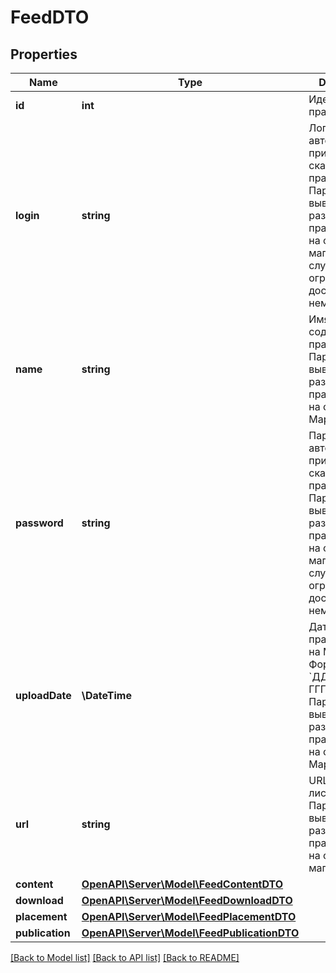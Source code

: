 # FeedDTO

## Properties
Name | Type | Description | Notes
------------ | ------------- | ------------- | -------------
**id** | **int** | Идентификатор прайс-листа. | [optional] 
**login** | **string** | Логин для авторизации при скачивании прайс-листа. Параметр выводится при размещении прайс-листа на сайте магазина и в случае ограничения доступа к нему. | [optional] 
**name** | **string** | Имя файла, содержащего прайс-лист. Параметр выводится при размещении прайс-листа на сервере Маркета. | [optional] 
**password** | **string** | Пароль для авторизации при скачивании прайс-листа. Параметр выводится при размещении прайс-листа на сайте магазина и в случае ограничения доступа к нему. | [optional] 
**uploadDate** | **\DateTime** | Дата загрузки прайс-листа на Маркет.  Формат даты: &#x60;ДД-ММ-ГГГГ&#x60;.  Параметр выводится при размещении прайс-листа на сервере Маркета. | [optional] 
**url** | **string** | URL прайс-листа. Параметр выводится при размещении прайс-листа на сайте магазина. | [optional] 
**content** | [**OpenAPI\Server\Model\FeedContentDTO**](FeedContentDTO.md) |  | [optional] 
**download** | [**OpenAPI\Server\Model\FeedDownloadDTO**](FeedDownloadDTO.md) |  | [optional] 
**placement** | [**OpenAPI\Server\Model\FeedPlacementDTO**](FeedPlacementDTO.md) |  | [optional] 
**publication** | [**OpenAPI\Server\Model\FeedPublicationDTO**](FeedPublicationDTO.md) |  | [optional] 

[[Back to Model list]](../README.md#documentation-for-models) [[Back to API list]](../README.md#documentation-for-api-endpoints) [[Back to README]](../README.md)


